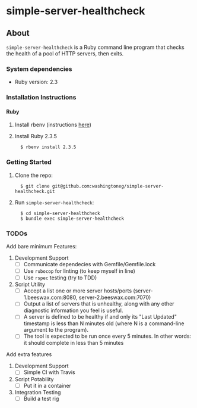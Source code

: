 simple-server-healthcheck
=========================

## About

`simple-server-healthcheck` is a Ruby command line program that checks the health of a pool of HTTP servers, then exits.


### System dependencies

  * Ruby version: 2.3

### Installation Instructions

#### Ruby

  1. Install rbenv (instructions [here](https://github.com/rbenv/rbenv#installation))

  1. Install Ruby 2.3.5

      ```
        $ rbenv install 2.3.5
      ```

### Getting Started

  1. Clone the repo:

      ```
        $ git clone git@github.com:washingtoneg/simple-server-healthcheck.git
      ```

  1. Run `simple-server-healthcheck`:

      ```
        $ cd simple-server-healthcheck
        $ bundle exec simple-server-healthcheck
      ```

### TODOs

Add bare minimum Features:
  1. Development Support
      - [ ] Communicate dependecies with Gemfile/Gemfile.lock
      - [ ] Use `rubocop` for linting (to keep myself in line)
      - [ ] Use `rspec` testing (try to TDD)
  1. Script Utility
      - [ ] Accept a list one or more server hosts/ports (server-1.beeswax.com:8080, server-2.beeswax.com:7070)
      - [ ] Output a list of servers that is unhealthy, along with any other diagnostic information you feel is useful.
      - [ ] A server is defined to be healthy if and only its "Last Updated" timestamp is less than N minutes old (where N is a command-line argument to the program).
      - [ ] The tool is expected to be run once every 5 minutes. In other words: it should complete in less than 5 minutes

Add extra features
  1. Development Support
      - [ ] Simple CI with Travis
  1. Script Potability
      - [ ] Put it in a container
  1. Integration Testing
      - [ ] Build a test rig
